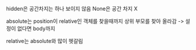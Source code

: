 hidden은 공간차지는 하나 보이지 않음
None은 공간 차지 X

absolute는 position이 relative인 객체를 찾을때까지 상위 부모를 찾아 올라감
-> 설정이 없다면 body까지

relative는 absolute와 많이 헷갈림

